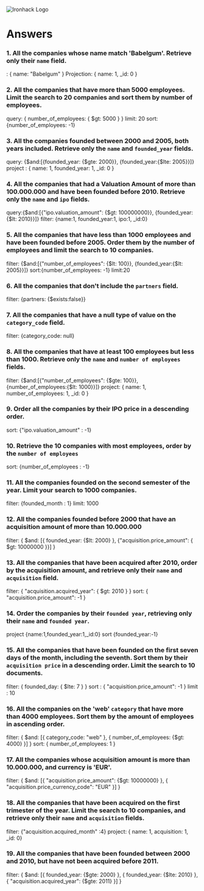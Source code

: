 ![Ironhack Logo](https://i.imgur.com/1QgrNNw.png)

# Answers

### 1. All the companies whose name match 'Babelgum'. Retrieve only their `name` field.

: { name: "Babelgum" }
Projection: { name: 1, \_id: 0 }

### 2. All the companies that have more than 5000 employees. Limit the search to 20 companies and sort them by **number of employees**.

query: { number_of_employees: { $gt: 5000 } }
limit: 20
sort: {number_of_employees: -1}

### 3. All the companies founded between 2000 and 2005, both years included. Retrieve only the `name` and `founded_year` fields.

query: {$and:[{founded_year: {$gte: 2000}}, {founded_year:{$lte: 2005}}]}
project : { name: 1, founded_year: 1, \_id: 0 }

### 4. All the companies that had a Valuation Amount of more than 100.000.000 and have been founded before 2010. Retrieve only the `name` and `ipo` fields.

query:{$and:[{"ipo.valuation_amount": {$gt: 100000000}}, {founded_year:{$lt: 2010}}]}
filter: {name:1, founded_year:1, ipo:1, \_id:0}

### 5. All the companies that have less than 1000 employees and have been founded before 2005. Order them by the number of employees and limit the search to 10 companies.

filter: {$and:[{"number_of_employees": {$lt: 100}}, {founded_year:{$lt: 2005}}]}
sort:{number_of_employees: -1}
limit:20

### 6. All the companies that don't include the `partners` field.

filter: {partners: {$exists:false}}

### 7. All the companies that have a null type of value on the `category_code` field.

filter: {category_code: null}

### 8. All the companies that have at least 100 employees but less than 1000. Retrieve only the `name` and `number of employees` fields.

filter: {$and:[{"number_of_employees": {$gte: 100}}, {number_of_employees:{$lt: 1000}}]}
project: { name: 1, number_of_employees: 1, \_id: 0 }

### 9. Order all the companies by their IPO price in a descending order.

sort: {"ipo.valuation_amount" : -1}

### 10. Retrieve the 10 companies with most employees, order by the `number of employees`

sort: {number_of_employees : -1}

### 11. All the companies founded on the second semester of the year. Limit your search to 1000 companies.

filter: {founded_month : 1}
limit: 1000

### 12. All the companies founded before 2000 that have an acquisition amount of more than 10.000.000

filter: { $and: [{ founded_year: {$lt: 2000} }, {"acquisition.price_amount": { $gt: 10000000 }}] }

### 13. All the companies that have been acquired after 2010, order by the acquisition amount, and retrieve only their `name` and `acquisition` field.

filter: { "acquisition.acquired_year": { $gt: 2010 } }
sort: { "acquisition.price_amount": -1 }

### 14. Order the companies by their `founded year`, retrieving only their `name` and `founded year`.

project {name:1,founded_year:1,\_id:0}
sort {founded_year:-1}

### 15. All the companies that have been founded on the first seven days of the month, including the seventh. Sort them by their `acquisition price` in a descending order. Limit the search to 10 documents.

filter: { founded_day: { $lte: 7 } }
sort : { "acquisition.price_amount": -1 }
limit : 10

### 16. All the companies on the 'web' `category` that have more than 4000 employees. Sort them by the amount of employees in ascending order.

filter: { $and: [{ category_code: "web" }, { number_of_employees: {$gt: 4000} }] }
sort: { number_of_employees: 1 }

### 17. All the companies whose acquisition amount is more than 10.000.000, and currency is 'EUR'.

filter: { $and: [{ "acquisition.price_amount": {$gt: 10000000} }, { "acquisition.price_currency_code": "EUR" }] }

### 18. All the companies that have been acquired on the first trimester of the year. Limit the search to 10 companies, and retrieve only their `name` and `acquisition` fields.

filter: {"acquisition.acquired_month" :4}
project: { name: 1, acquisition: 1, \_id: 0}

### 19. All the companies that have been founded between 2000 and 2010, but have not been acquired before 2011.

filter: { $and: [{ founded_year: {$gte: 2000} }, { founded_year: {$lte: 2010} }, { "acquisition.acquired_year": {$gte: 2011} }] }
